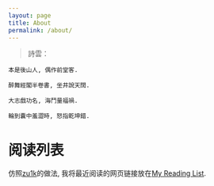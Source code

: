 ```yaml
---
layout: page
title: About 
permalink: /about/
---
```


> 詩雲：

    本是後山人, 偶作前堂客.
    
    醉舞經閣半卷書, 坐井說天闊.
    
    大志戲功名, 海鬥量福禍.
    
    輪到囊中羞澀時, 怒指乾坤錯.

# 阅读列表

仿照[zu1k](zu1k.com)的做法, 我将最近阅读的网页链接放在[My Reading List](https://heuristic.notion.site/11514f23e5d741dca39f63ee2e9b1fe9?v=6009610574ca4488b7420ac2eeba194a).

